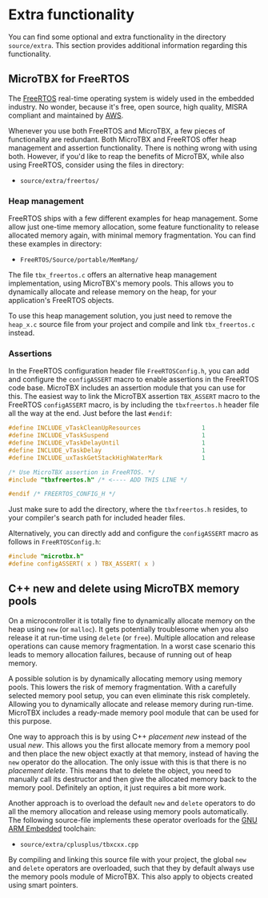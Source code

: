 # Extra functionality

You can find some optional and extra functionality in the directory `source/extra`. This section provides additional information regarding this functionality.

## MicroTBX for FreeRTOS

The [FreeRTOS](https://www.freertos.org) real-time operating system is widely used in the embedded industry. No wonder, because it's free, open source, high quality, MISRA compliant and maintained by [AWS](https://aws.amazon.com/). 

Whenever you use both FreeRTOS and MicroTBX, a few pieces of functionality are redundant. Both MicroTBX and FreeRTOS offer heap management and assertion functionality. There is nothing wrong with using both. However, if you'd like to reap the benefits of MicroTBX, while also using FreeRTOS, consider using the files in directory:

* `source/extra/freertos/`

### Heap management

FreeRTOS ships with a few different examples for heap management. Some allow just one-time memory allocation, some feature functionality to release allocated memory again, with minimal memory fragmentation. You can find these examples in directory:

* `FreeRTOS/Source/portable/MemMang/`

The file `tbx_freertos.c` offers an alternative heap management implementation, using MicroTBX's memory pools. This allows you to dynamically allocate and release memory on the heap, for your application's FreeRTOS objects.

To use this heap management solution, you just need to remove the `heap_x.c` source file from your project and compile and link `tbx_freertos.c` instead.

### Assertions

In the FreeRTOS configuration header file `FreeRTOSConfig.h`, you can add and configure the `configASSERT` macro to enable assertions in the FreeRTOS code base. MicroTBX includes an assertion module that you can use for this. The easiest way to link the MicroTBX assertion `TBX_ASSERT` macro to the FreeRTOS `configASSERT` macro, is by including the `tbxfreertos.h` header file all the way at the end. Just before the last `#endif`:

```c
#define INCLUDE_vTaskCleanUpResources                 1
#define INCLUDE_vTaskSuspend                          1
#define INCLUDE_vTaskDelayUntil                       1
#define INCLUDE_vTaskDelay                            1
#define INCLUDE_uxTaskGetStackHighWaterMark           1

/* Use MicroTBX assertion in FreeRTOS. */
#include "tbxfreertos.h" /* <---- ADD THIS LINE */

#endif /* FREERTOS_CONFIG_H */
```

Just make sure to add the directory, where the `tbxfreertos.h` resides, to your compiler's search path for included header files.

Alternatively, you can directly add and configure the `configASSERT` macro as follows in `FreeRTOSConfig.h`:

```c
#include "microtbx.h"
#define configASSERT( x ) TBX_ASSERT( x )
```

## C++ new and delete using MicroTBX memory pools

On a microcontroller it is totally fine to dynamically allocate memory on the heap using `new` (or `malloc`). It gets potentially troublesome when you also release it at run-time using `delete` (or `free`). Multiple allocation and release operations can cause memory fragmentation. In a worst case scenario this leads to memory allocation failures, because of running out of heap memory.

A possible solution is by dynamically allocating memory using memory pools. This lowers the risk of memory fragmentation. With a carefully selected memory pool setup, you can even eliminate this risk completely. Allowing you to dynamically allocate and release memory during run-time. MicroTBX includes a ready-made memory pool module that can be used for this purpose.

One way to approach this is by using C++ *placement new* instead of the usual *new*. This allows you the first allocate memory from a memory pool and then place the new object exactly at that memory, instead of having the `new` operator do the allocation. The only issue with this is that there is no *placement delete*. This means that to delete the object, you need to manually call its destructor and then give the allocated memory back to the memory pool. Definitely an option, it just requires a bit more work.

Another approach is to overload the default `new` and `delete` operators to do all the memory allocation and release using memory pools automatically. The following source-file implements these operator overloads for the [GNU ARM Embedded](https://developer.arm.com/Tools%20and%20Software/GNU%20Toolchain) toolchain:

* `source/extra/cplusplus/tbxcxx.cpp`

By compiling and linking this source file with your project, the global `new` and `delete` operators are overloaded, such that they by default always use the memory pools module of MicroTBX. This also apply to objects created using smart pointers.

